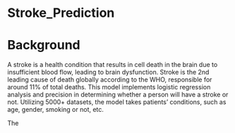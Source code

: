 # Stroke_Prediction
# Background
A stroke is a health condition that results in cell death in the brain due to insufficient  blood flow, leading to brain dysfunction. Stroke is the 2nd leading cause of death globally according to the WHO, responsible for around 11% of total deaths. 
This model implements logistic regression analysis and precision in determining whether a person will have a stroke or not. Utilizing 5000+ datasets, the model takes patients’ conditions, such as age, gender, smoking or not, etc. 

The 
